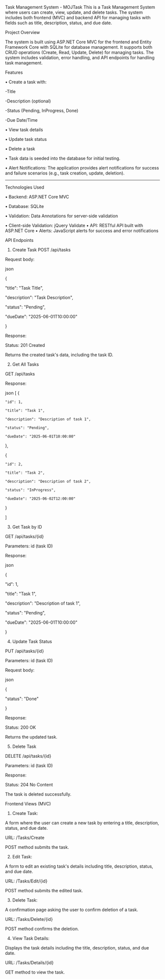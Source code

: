 Task Management System - MOJTask
This is a Task Management System where users can create, view, update, and delete tasks. The system includes both frontend (MVC) and backend API for managing tasks with fields such as title, description, status, and due date.

Project Overview

The system is built using ASP.NET Core MVC for the frontend and Entity Framework Core with SQLite for database management. It supports both CRUD operations (Create, Read, Update, Delete) for managing tasks. The system includes validation, error handling, and API endpoints for handling task management.

Features

•	Create a task with:

  -Title
  
  -Description (optional)
  
  -Status (Pending, InProgress, Done)
  
  -Due Date/Time
  
•	View task details

•	Update task status

•	Delete a task

•	Task data is seeded into the database for initial testing.

•	Alert Notifications: The application provides alert notifications for success and failure scenarios (e.g., task creation, update, deletion).

________________________________________
Technologies Used

•	Backend: ASP.NET Core MVC

•	Database: SQLite

•	Validation: Data Annotations for server-side validation

•	Client-side Validation: jQuery Validate
•	API: RESTful API built with ASP.NET Core
•	Alerts: JavaScript alerts for success and error notifications

API Endpoints

1. Create Task
POST /api/tasks

Request body:

json


{

  "title": "Task Title",
  
  "description": "Task Description",
  
  "status": "Pending",
  
  "dueDate": "2025-06-01T10:00:00"
  
}

Response:

Status: 201 Created

Returns the created task's data, including the task ID.

2. Get All Tasks
   
GET /api/tasks

Response:

json
[
  {
  
    "id": 1,
    
    "title": "Task 1",
    
    "description": "Description of task 1",
    
    "status": "Pending",
    
    "dueDate": "2025-06-01T10:00:00"
    
  },
  
  {
  
    "id": 2,
    
    "title": "Task 2",
    
    "description": "Description of task 2",
    
    "status": "InProgress",
    
    "dueDate": "2025-06-02T12:00:00"
    
  }
  
]

3. Get Task by ID
   
GET /api/tasks/{id}

Parameters: id (task ID)

Response:

json

{

  "id": 1,
  
  "title": "Task 1",
  
  "description": "Description of task 1",
  
  "status": "Pending",
  
  "dueDate": "2025-06-01T10:00:00"
  
}

4. Update Task Status
   
PUT /api/tasks/{id}

Parameters: id (task ID)

Request body:

json

{

  "status": "Done"
  
}

Response:


Status: 200 OK

Returns the updated task.

5. Delete Task
   
DELETE /api/tasks/{id}

Parameters: id (task ID)

Response:

Status: 204 No Content

The task is deleted successfully.

Frontend Views (MVC)

1. Create Task:
   
A form where the user can create a new task by entering a title, description, status, and due date.

URL: /Tasks/Create

POST method submits the task.

2. Edit Task:
   
A form to edit an existing task's details including title, description, status, and due date.

URL: /Tasks/Edit/{id}

POST method submits the edited task.

3. Delete Task:
   
A confirmation page asking the user to confirm deletion of a task.

URL: /Tasks/Delete/{id}

POST method confirms the deletion.

4. View Task Details:

Displays the task details including the title, description, status, and due date.

URL: /Tasks/Details/{id}

GET method to view the task.
